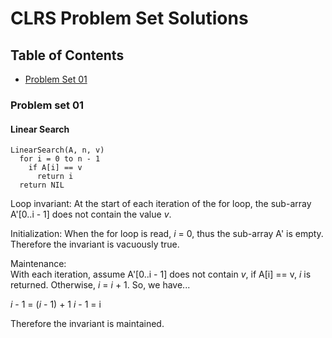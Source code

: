# CLRS Problem Set Solutions

## Table of Contents
* [Problem Set 01](#problem-set-01)

### Problem set 01

#### Linear Search

```
LinearSearch(A, n, v)
  for i = 0 to n - 1
    if A[i] == v
      return i
  return NIL
```

Loop invariant: 
At the start of each iteration of the for loop, the sub-array A'[0..i - 1] does not contain the value *v*.

Initialization: 
When the for loop is read, *i* = 0, thus the sub-array A' is empty.  Therefore the invariant is vacuously true.

Maintenance:  
With each iteration, assume A'[0..i - 1] does not contain *v*, if A[i] == v, *i* is returned.  Otherwise, *i* = *i* + 1.  So, we have... 

*i* - 1 = (*i* - 1) + 1
*i* - 1 = i

Therefore the invariant is maintained.

